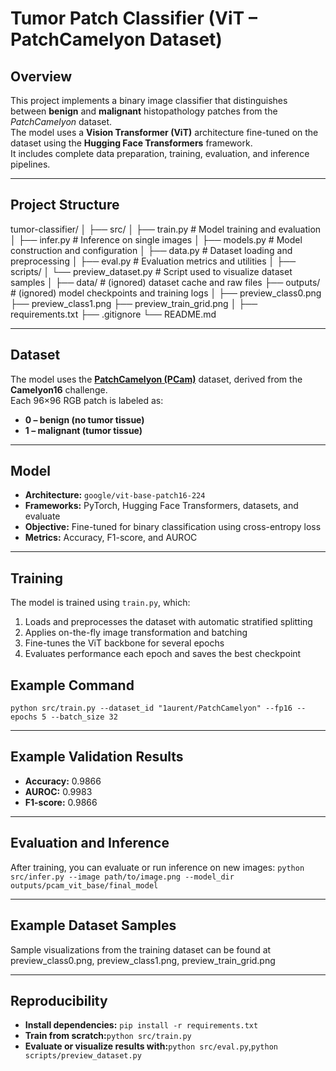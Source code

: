 # Tumor Patch Classifier (ViT – PatchCamelyon Dataset)

## Overview
This project implements a binary image classifier that distinguishes between **benign** and **malignant** histopathology patches from the *PatchCamelyon* dataset.  
The model uses a **Vision Transformer (ViT)** architecture fine-tuned on the dataset using the **Hugging Face Transformers** framework.  
It includes complete data preparation, training, evaluation, and inference pipelines.

---

## Project Structure
tumor-classifier/
│
├── src/
│ ├── train.py # Model training and evaluation
│ ├── infer.py # Inference on single images
│ ├── models.py # Model construction and configuration
│ ├── data.py # Dataset loading and preprocessing
│ ├── eval.py # Evaluation metrics and utilities
│
├── scripts/
│ └── preview_dataset.py # Script used to visualize dataset samples
│
├── data/ # (ignored) dataset cache and raw files
├── outputs/ # (ignored) model checkpoints and training logs
│
├── preview_class0.png
├── preview_class1.png
├── preview_train_grid.png
│
├── requirements.txt
├── .gitignore
└── README.md

---

## Dataset
The model uses the [**PatchCamelyon (PCam)**](https://huggingface.co/datasets/1aurent/PatchCamelyon) dataset, derived from the **Camelyon16** challenge.  
Each 96×96 RGB patch is labeled as:

- **0 – benign (no tumor tissue)**  
- **1 – malignant (tumor tissue)**

---

## Model
- **Architecture:** `google/vit-base-patch16-224`  
- **Frameworks:** PyTorch, Hugging Face Transformers, datasets, and evaluate  
- **Objective:** Fine-tuned for binary classification using cross-entropy loss  
- **Metrics:** Accuracy, F1-score, and AUROC  

---

## Training
The model is trained using `train.py`, which:

1. Loads and preprocesses the dataset with automatic stratified splitting  
2. Applies on-the-fly image transformation and batching  
3. Fine-tunes the ViT backbone for several epochs  
4. Evaluates performance each epoch and saves the best checkpoint  

## Example Command
```python src/train.py --dataset_id "1aurent/PatchCamelyon" --fp16 --epochs 5 --batch_size 32```

---

## Example Validation Results
- **Accuracy:** 0.9866  
- **AUROC:** 0.9983  
- **F1-score:** 0.9866  

---

## Evaluation and Inference
After training, you can evaluate or run inference on new images:
```python src/infer.py --image path/to/image.png --model_dir outputs/pcam_vit_base/final_model```

---

## Example Dataset Samples
Sample visualizations from the training dataset can be found at preview_class0.png, preview_class1.png, preview_train_grid.png

---

## Reproducibility
- **Install dependencies:** ```pip install -r requirements.txt```
- **Train from scratch:**```python src/train.py```
- **Evaluate or visualize results with:**```python src/eval.py```,```python scripts/preview_dataset.py```

